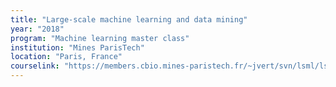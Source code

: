 ```yaml
---
title: "Large-scale machine learning and data mining"
year: "2018"
program: "Machine learning master class"
institution: "Mines ParisTech"
location: "Paris, France"
courselink: "https://members.cbio.mines-paristech.fr/~jvert/svn/lsml/lsml18/"
---
```

